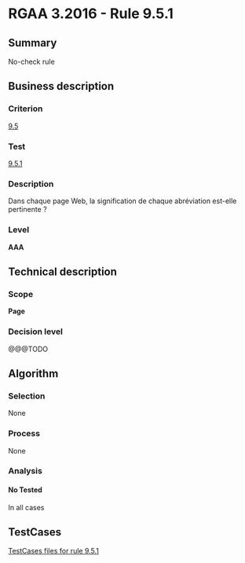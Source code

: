 # RGAA 3.2016 - Rule 9.5.1

## Summary
No-check rule


## Business description

### Criterion
[9.5](http://references.modernisation.gouv.fr/rgaa-accessibilite/criteres.html#crit-9-5)

### Test
[9.5.1](http://references.modernisation.gouv.fr/rgaa-accessibilite/criteres.html#test-9-5-1)

### Description
<div lang="fr">Dans chaque page Web, la signification de chaque abr&#xE9;viation est-elle pertinente&nbsp;?</div>

### Level
**AAA**


## Technical description

### Scope
**Page**

### Decision level
@@@TODO


## Algorithm

### Selection
None

### Process
None

### Analysis

#### No Tested
In all cases


##  TestCases

[TestCases files for rule 9.5.1](https://github.com/Asqatasun/Asqatasun/tree/develop/rules/rules-rgaa3.2016/src/test/resources/testcases/rgaa32016/Rgaa32016Rule090501/)


